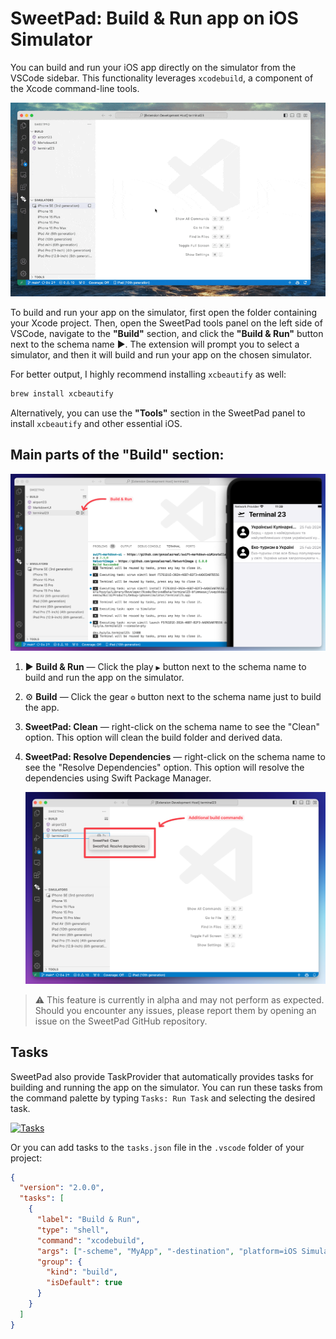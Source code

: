 # SweetPad: Build & Run app on iOS Simulator

You can build and run your iOS app directly on the simulator from the VSCode sidebar. This functionality leverages
`xcodebuild`, a component of the Xcode command-line tools.

![iOS simulator](../images/build-demo.gif)

To build and run your app on the simulator, first open the folder containing your Xcode project. Then, open the SweetPad
tools panel on the left side of VSCode, navigate to the **"Build"** section, and click the **"Build & Run"** button next
to the schema name ▶️. The extension will prompt you to select a simulator, and then it will build and run your app on
the chosen simulator.

For better output, I highly recommend installing `xcbeautify` as well:

```bash
brew install xcbeautify
```

Alternatively, you can use the **"Tools"** section in the SweetPad panel to install `xcbeautify` and other essential
iOS.

## Main parts of the "Build" section:

[![iOS simulator](../images/build-preview.png)](../images/build-preview.png)

1. ▶️ **Build & Run** — Click the play `▶️` button next to the schema name to build and run the app on the simulator.
2. ⚙️ **Build** — Click the gear `⚙️` button next to the schema name just to build the app.
3. **SweetPad: Clean** — right-click on the schema name to see the "Clean" option. This option will clean the build
   folder and derived data.
4. **SweetPad: Resolve Dependencies** — right-click on the schema name to see the "Resolve Dependencies" option. This
   option will resolve the dependencies using Swift Package Manager.

   ![Context Menu](../images/build-context-menu.png)

> ⚠️ This feature is currently in alpha and may not perform as expected. Should you encounter any issues, please report
> them by opening an issue on the SweetPad GitHub repository.

## Tasks

SweetPad also provide TaskProvider that automatically provides tasks for building and running the app on the simulator.
You can run these tasks from the command palette by typing `Tasks: Run Task` and selecting the desired task.

[![Tasks](../images/tasks-preview.png)](../images/tasks-preview.png)

Or you can add tasks to the `tasks.json` file in the `.vscode` folder of your project:

```json
{
  "version": "2.0.0",
  "tasks": [
    {
      "label": "Build & Run",
      "type": "shell",
      "command": "xcodebuild",
      "args": ["-scheme", "MyApp", "-destination", "platform=iOS Simulator,name=iPhone 11", "build", "test"],
      "group": {
        "kind": "build",
        "isDefault": true
      }
    }
  ]
}
```
